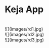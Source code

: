 <h1>Keja App</h1> <br/>
![](images/rd1.jpg) <br/>
![](images/rd2.jpg)<br/>
![](images/rd3.jpg)<br/>

